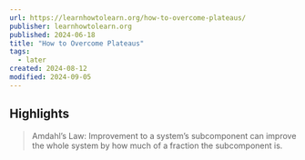 ```yaml
---
url: https://learnhowtolearn.org/how-to-overcome-plateaus/
publisher: learnhowtolearn.org
published: 2024-06-18
title: "How to Overcome Plateaus"
tags:
  - later
created: 2024-08-12
modified: 2024-09-05
---
```


## Highlights

> Amdahl’s Law: Improvement to a system’s subcomponent can improve the whole system by how much of a fraction the subcomponent is.

